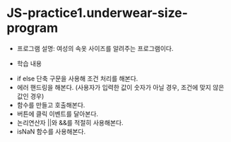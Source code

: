 # JS-practice1.underwear-size-program

* 프로그램 설명: 여성의 속옷 사이즈를 알려주는 프로그램이다. 

* 학습 내용
- if else 단축 구문을 사용해 조건 처리를 해본다.
- 에러 핸드링을 해본다. (사용자가 입력한 값이 숫자가 아닐 경우, 조건에 맞지 않은 값인 경우)
- 함수를 만들고 호출해본다. 
- 버튼에 클릭 이벤트를 달아본다. 
- 논리연산자 ||와 &&를 적절히 사용해본다.
- isNaN 함수를 사용해본다.
